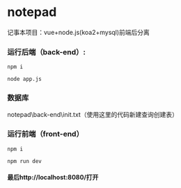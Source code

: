 # notepad
记事本项目：vue+node.js(koa2+mysql)前端后分离


### 运行后端（back-end）:

```shell
npm i
```
 
```shell
node app.js
```
 
 
### 数据库
notepad\back-end\init.txt（使用这里的代码新建查询创建表）
 
### 运行前端（front-end）
 
```shell
npm i
```

```shell
npm run dev
```
 
#### 最后http://localhost:8080/打开
 
